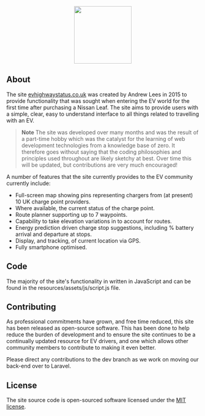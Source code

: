<p align="center"><a href="https://evhighwaystatus.co.uk" target="_blank"><img width="150" src="https://new.evhighwaystatus.co.uk/img/car-wide.jpg"></a></p>

## About
The site [evhighwaystatus.co.uk](https://evhighwaystatus.co.uk) was created by Andrew Lees in 2015 to provide functionality that was sought when entering the EV world for the first time after purchasing a Nissan Leaf. The site aims to provide users with a simple, clear, easy to understand interface to all things related to travelling with an EV.

> **Note** The site was developed over many months and was the result of a part-time hobby which was the catalyst for the learning of web development technologies from a knowledge base of zero. It therefore goes without saying that the coding philosophies and principles used throughout are likely sketchy at best. Over time this will be updated, but contributions are very much encouraged!

A number of features that the site currently provides to the EV community currently include:
- Full-screen map showing pins representing chargers from (at present) 10 UK charge point providers.
- Where available, the current status of the charge point.
- Route planner supporting up to 7 waypoints.
- Capability to take elevation variations in to account for routes.
- Energy prediction driven charge stop suggestions, including % battery arrival and departure at stops.
- Display, and tracking, of current location via GPS.
- Fully smartphone optimised.

## Code

The majority of the site's functionality in written in JavaScript and can be found in the resources/assets/js/script.js file.

## Contributing

As professional commitments have grown, and free time reduced, this site has been released as open-source software. This has been done to help reduce the burden of development and to ensure the site continues to be a continually updated resource for EV drivers, and one which allows other community members to contribute to making it even better.

Please direct any contributions to the dev branch as we work on moving our back-end over to Laravel.

## License

The site source code is open-sourced software licensed under the [MIT license](http://opensource.org/licenses/MIT).

